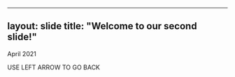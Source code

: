 ------
layout: slide
title: "Welcome to our second slide!"
------
April 2021

USE LEFT ARROW TO GO BACK
